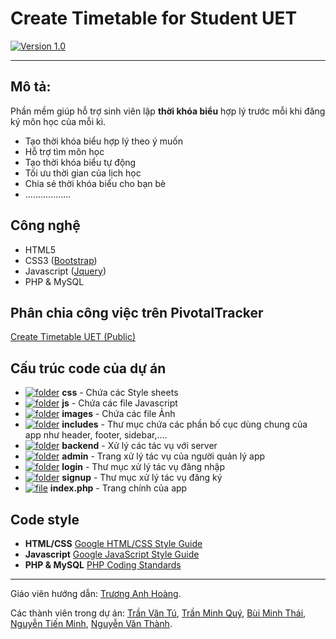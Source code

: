 # Create Timetable for Student UET
[![Version 1.0](https://cloud.githubusercontent.com/assets/7255177/6105580/4a973aa8-b08b-11e4-9aae-d0e00d9e6a27.jpg)](#mô-tả)

***
## Mô tả:
Phần mềm giúp hỗ trợ sinh viên lập **thời khóa biểu** hợp lý trước mỗi khi đăng ký môn học của mỗi kì.
* Tạo thời khóa biểu hợp lý theo ý muốn
* Hỗ trợ tìm môn học
* Tạo thời khóa biểu tự động
* Tối ưu thời gian của lịch học
* Chia sẻ thời khóa biểu cho bạn bè
* ..................

## Công nghệ
* HTML5
* CSS3 ([Bootstrap](http://getbootstrap.com))
* Javascript ([Jquery](//jquery.com))
* PHP & MySQL

## Phân chia công việc trên PivotalTracker
[Create Timetable UET (Public)](https://www.pivotaltracker.com/n/projects/1266230)

## Cấu trúc code của dự án
* [![folder](https://cloud.githubusercontent.com/assets/7255177/6881694/81129276-d59d-11e4-8bef-20babdca8aee.png)](#) **css** - Chứa các Style sheets
* [![folder](https://cloud.githubusercontent.com/assets/7255177/6881694/81129276-d59d-11e4-8bef-20babdca8aee.png)](#) **js** - Chứa các file Javascript
* [![folder](https://cloud.githubusercontent.com/assets/7255177/6881694/81129276-d59d-11e4-8bef-20babdca8aee.png)](#) **images** - Chứa các file Ảnh
* [![folder](https://cloud.githubusercontent.com/assets/7255177/6881694/81129276-d59d-11e4-8bef-20babdca8aee.png)](#) **includes** - Thư mục chứa các phần bố cục dùng chung của app như header, footer, sidebar,....
* [![folder](https://cloud.githubusercontent.com/assets/7255177/6881694/81129276-d59d-11e4-8bef-20babdca8aee.png)](#) **backend** - Xử lý các tác vụ với server
* [![folder](https://cloud.githubusercontent.com/assets/7255177/6881694/81129276-d59d-11e4-8bef-20babdca8aee.png)](#) **admin** - Trang xử lý tác vụ của người quản lý app
* [![folder](https://cloud.githubusercontent.com/assets/7255177/6881694/81129276-d59d-11e4-8bef-20babdca8aee.png)](#) **login** - Thư mục xử lý tác vụ đăng nhập
* [![folder](https://cloud.githubusercontent.com/assets/7255177/6881694/81129276-d59d-11e4-8bef-20babdca8aee.png)](#) **signup** - Thư mục xử lý tác vụ đăng ký</li>
* [![file](https://cloud.githubusercontent.com/assets/7255177/6881740/eea24e98-d59e-11e4-9ff8-b4bbf55f4c5c.png)](#) **index.php** - Trang chính của app

## Code style
* **HTML/CSS** [Google HTML/CSS Style Guide](http://google-styleguide.googlecode.com/svn/trunk/htmlcssguide.xml)
* **Javascript** [Google JavaScript Style Guide](http://google-styleguide.googlecode.com/svn/trunk/javascriptguide.xml)
* **PHP & MySQL** [PHP Coding Standards](https://make.wordpress.org/core/handbook/coding-standards/php/) 

***
Giáo viên hướng dẫn: [Trương Anh Hoàng](https://github.com/truonganhhoang).

Các thành viên trong dự án: [Trần Văn Tú](https://github.com/tutv95), [Trần Minh Quý](https://github.com/quytm), [Bùi Minh Thái](https://github.com/thaibm), [Nguyễn Tiến Minh](https://github.com/minhnt58), [Nguyễn Văn Thành](https://github.com/thanhnv58).
